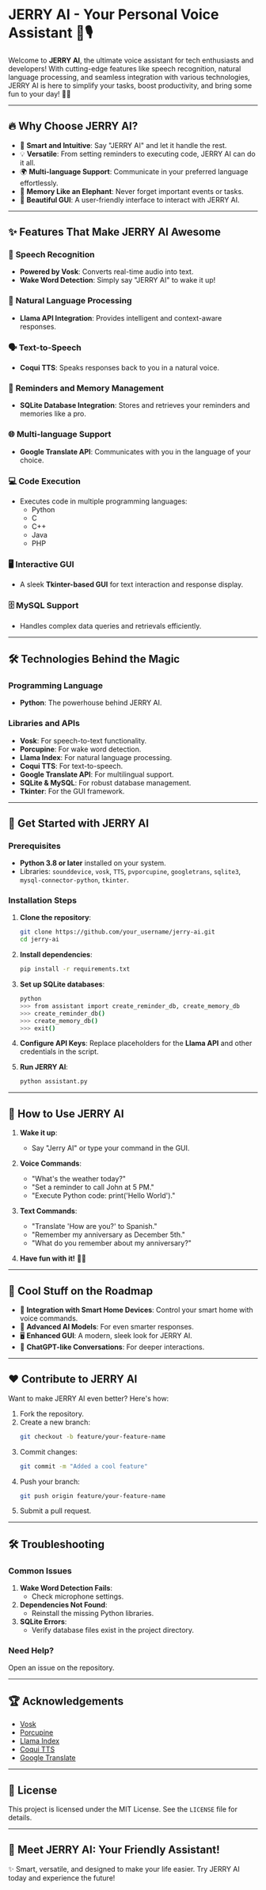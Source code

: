 # **JERRY AI - Your Personal Voice Assistant** 🤖🎙️

Welcome to **JERRY AI**, the ultimate voice assistant for tech enthusiasts and developers! With cutting-edge features like speech recognition, natural language processing, and seamless integration with various technologies, JERRY AI is here to simplify your tasks, boost productivity, and bring some fun to your day! 🚀✨

---

## 🔥 **Why Choose JERRY AI?**
- 🚀 **Smart and Intuitive**: Say "JERRY AI" and let it handle the rest.
- 💡 **Versatile**: From setting reminders to executing code, JERRY AI can do it all.
- 🌍 **Multi-language Support**: Communicate in your preferred language effortlessly.
- 🧠 **Memory Like an Elephant**: Never forget important events or tasks.
- 🎨 **Beautiful GUI**: A user-friendly interface to interact with JERRY AI.

---

## ✨ **Features That Make JERRY AI Awesome**

### 🎤 **Speech Recognition**
- **Powered by Vosk**: Converts real-time audio into text.
- **Wake Word Detection**: Simply say "JERRY AI" to wake it up!

### 🧠 **Natural Language Processing**
- **Llama API Integration**: Provides intelligent and context-aware responses.

### 🗣️ **Text-to-Speech**
- **Coqui TTS**: Speaks responses back to you in a natural voice.

### 📅 **Reminders and Memory Management**
- **SQLite Database Integration**: Stores and retrieves your reminders and memories like a pro.

### 🌐 **Multi-language Support**
- **Google Translate API**: Communicates with you in the language of your choice.

### 💻 **Code Execution**
- Executes code in multiple programming languages:
  - Python
  - C
  - C++
  - Java
  - PHP

### 🖥️ **Interactive GUI**
- A sleek **Tkinter-based GUI** for text interaction and response display.

### 🗄️ **MySQL Support**
- Handles complex data queries and retrievals efficiently.

---

## 🛠️ **Technologies Behind the Magic**

### **Programming Language**
- **Python**: The powerhouse behind JERRY AI.

### **Libraries and APIs**
- **Vosk**: For speech-to-text functionality.
- **Porcupine**: For wake word detection.
- **Llama Index**: For natural language processing.
- **Coqui TTS**: For text-to-speech.
- **Google Translate API**: For multilingual support.
- **SQLite & MySQL**: For robust database management.
- **Tkinter**: For the GUI framework.

---

## 🚀 **Get Started with JERRY AI**

### **Prerequisites**
- **Python 3.8 or later** installed on your system.
- Libraries: `sounddevice`, `vosk`, `TTS`, `pvporcupine`, `googletrans`, `sqlite3`, `mysql-connector-python`, `tkinter`.

### **Installation Steps**
1. **Clone the repository**:
   ```bash
   git clone https://github.com/your_username/jerry-ai.git
   cd jerry-ai
   ```

2. **Install dependencies**:
   ```bash
   pip install -r requirements.txt
   ```

3. **Set up SQLite databases**:
   ```bash
   python
   >>> from assistant import create_reminder_db, create_memory_db
   >>> create_reminder_db()
   >>> create_memory_db()
   >>> exit()
   ```

4. **Configure API Keys**:
   Replace placeholders for the **Llama API** and other credentials in the script.

5. **Run JERRY AI**:
   ```bash
   python assistant.py
   ```

---

## 🤩 **How to Use JERRY AI**

1. **Wake it up**:
   - Say "Jerry AI" or type your command in the GUI.

2. **Voice Commands**:
   - "What's the weather today?"
   - "Set a reminder to call John at 5 PM."
   - "Execute Python code: print('Hello World')."

3. **Text Commands**:
   - "Translate 'How are you?' to Spanish."
   - "Remember my anniversary as December 5th."
   - "What do you remember about my anniversary?"

4. **Have fun with it!** 🕺💃

---

## 🚧 **Cool Stuff on the Roadmap**

- 🌟 **Integration with Smart Home Devices**: Control your smart home with voice commands.
- 🧠 **Advanced AI Models**: For even smarter responses.
- 🖥️ **Enhanced GUI**: A modern, sleek look for JERRY AI.
- 💬 **ChatGPT-like Conversations**: For deeper interactions.

---

## ❤️ **Contribute to JERRY AI**
Want to make JERRY AI even better? Here's how:
1. Fork the repository.
2. Create a new branch:
   ```bash
   git checkout -b feature/your-feature-name
   ```
3. Commit changes:
   ```bash
   git commit -m "Added a cool feature"
   ```
4. Push your branch:
   ```bash
   git push origin feature/your-feature-name
   ```
5. Submit a pull request.

---

## 🛠️ **Troubleshooting**

### **Common Issues**
1. **Wake Word Detection Fails**:
   - Check microphone settings.
2. **Dependencies Not Found**:
   - Reinstall the missing Python libraries.
3. **SQLite Errors**:
   - Verify database files exist in the project directory.

### **Need Help?**
Open an issue on the repository.

---

## 🏆 **Acknowledgements**
- [Vosk](https://alphacephei.com/vosk)
- [Porcupine](https://picovoice.ai/products/porcupine/)
- [Llama Index](https://llama.ai)
- [Coqui TTS](https://github.com/coqui-ai/TTS)
- [Google Translate](https://translate.google.com)

---

## 📜 **License**
This project is licensed under the MIT License. See the `LICENSE` file for details.

---

## 🚀 **Meet JERRY AI: Your Friendly Assistant!**  
✨ Smart, versatile, and designed to make your life easier. Try JERRY AI today and experience the future!  
